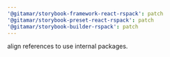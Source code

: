 ```yaml
---
'@gitamar/storybook-framework-react-rspack': patch
'@gitamar/storybook-preset-react-rspack': patch
'@gitamar/storybook-builder-rspack': patch
---
```


align references to use internal packages.
